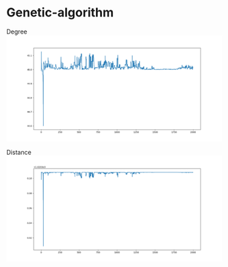 # Genetic-algorithm

Degree
![alt text](https://github.com/autumn192837465/Genetic-algorithm/blob/master/Degree.png)


Distance
![alt text](https://github.com/autumn192837465/Genetic-algorithm/blob/master/Distance.png)
